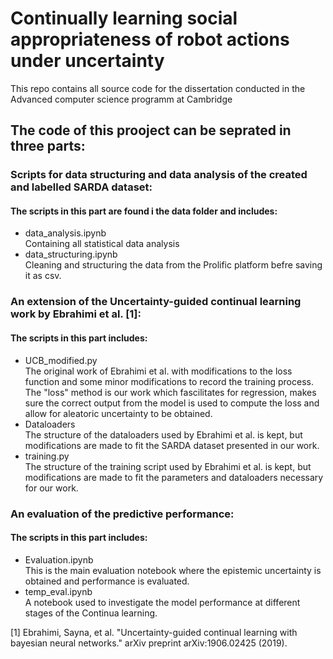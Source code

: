 # Continually learning social appropriateness of robot actions under uncertainty
This repo contains all source code for the dissertation conducted in the Advanced computer science programm at Cambridge

## The code of this prooject can be seprated in three parts:
### Scripts for data structuring and data analysis of the created and labelled SARDA dataset:
#### The scripts in this part are found i the data folder and includes:
- data_analysis.ipynb\
Containing all statistical data analysis
- data_structuring.ipynb\
Cleaning and structuring the data from the Prolific platform befre saving it as csv.
### An extension of the Uncertainty-guided continual learning work by Ebrahimi et al. [1]:
#### The scripts in this part includes:
- UCB_modified.py\
The original work of Ebrahimi et al. with modifications to the loss function and some minor modifications to record the training process. The "loss" method is our 
work which fascilitates for regression, makes sure the correct output from the model is used to compute the loss and allow for aleatoric uncertainty to be obtained.
- Dataloaders\
The structure of the dataloaders used by Ebrahimi et al. is kept, but modifications are made to fit the SARDA dataset presented in our work.
- training.py\
The structure of the training script used by Ebrahimi et al. is kept, but modifications are made to fit the parameters and dataloaders necessary for our work.
### An evaluation of the predictive performance:
#### The scripts in this part includes:
- Evaluation.ipynb\
This is the main evaluation notebook where the epistemic uncertainty is obtained and performance is evaluated.
- temp_eval.ipynb\
A notebook used to investigate the model performance at different stages of the Continua learning.



[1] Ebrahimi, Sayna, et al. "Uncertainty-guided continual learning with bayesian neural networks." arXiv preprint arXiv:1906.02425 (2019).
